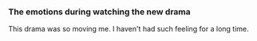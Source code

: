 ### The emotions during watching the new drama

This drama was so moving me. I haven't had such feeling for a long time.